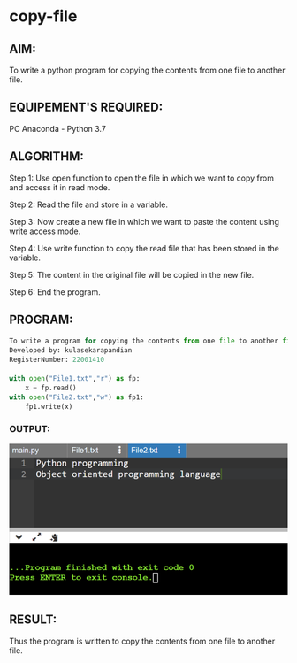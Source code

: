 # copy-file
## AIM:
To write a python program for copying the contents from one file to another file.
## EQUIPEMENT'S REQUIRED: 
PC
Anaconda - Python 3.7
## ALGORITHM: 
Step 1:
Use open function to open the file in which we want to copy from and access it in read mode.

Step 2:
Read the file and store in a variable.

Step 3:
Now create a new file in which we want to paste the content using write access mode.

Step 4:
Use write function to copy the read file that has been stored in the variable.

Step 5:
The content in the original file will be copied in the new file.

Step 6:
End the program.


## PROGRAM:
```py
To write a program for copying the contents from one file to another file.
Developed by: kulasekarapandian
RegisterNumber: 22001410

with open("File1.txt","r") as fp:
    x = fp.read()
with open("File2.txt","w") as fp1:
    fp1.write(x)
```

### OUTPUT:
![output](/op.png)



## RESULT:
Thus the program is written to copy the contents from one file to another file.